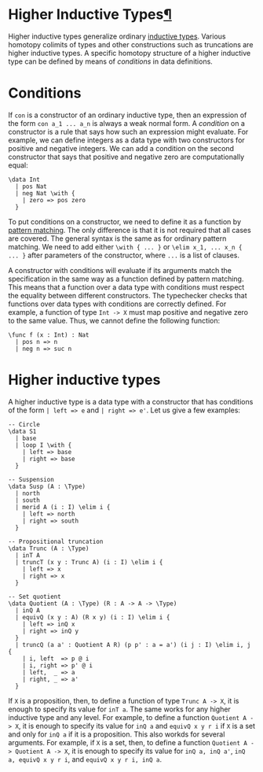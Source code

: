 <h1 id="hits">Higher Inductive Types<a class="headerlink" href="#hits" title="Permanent link">&para;</a></h1>

Higher inductive types generalize ordinary 
[inductive types]((/language-reference/definitions/#data)).
Various homotopy colimits of types and other constructions such as
truncations are higher inductive types. A specific homotopy structure of a higher inductive
type can be defined by means of _conditions_ in data definitions.

# Conditions

If `con` is a constructor of an ordinary inductive type, then an expression of the form
`con a_1 ... a_n` is always
 a weak normal form.
A _condition_ on a constructor is a rule that says how such an expression might evaluate.
For example, we can define integers as a data type with two constructors for positive and negative integers.
We can add a condition on the second constructor that says that positive and negative zero are computationally equal:

```arend
\data Int
  | pos Nat
  | neg Nat \with {
    | zero => pos zero
  }
```

To put conditions on a constructor, we need to define it as a function by [pattern matching](/language-reference/definitions/functions/#pattern-matching).
The only difference is that it is not required that all cases are covered.
The general syntax is the same as for ordinary pattern matching.
We need to add either `\with { ... }` or `\elim x_1, ... x_n { ... }` after parameters of the constructor, where `...` is a list of clauses.

A constructor with conditions will evaluate if its arguments match the specification in the same way as a function defined by pattern matching.
This means that a function over a data type with conditions must respect the equality between different constructors.
The typechecker checks that functions over data types with conditions are correctly defined.
For example, a function of type `Int -> X` must map positive and negative zero to the same value.
Thus, we cannot define the following function:

```arend
\func f (x : Int) : Nat
  | pos n => n
  | neg n => suc n
```

# Higher inductive types

A higher inductive type is a data type with a constructor that has conditions of the form `| left => e` and `| right => e'`.
Let us give a few examples:

```arend
-- Circle
\data S1
  | base
  | loop I \with {
    | left => base
    | right => base
  }

-- Suspension
\data Susp (A : \Type)
  | north
  | south
  | merid A (i : I) \elim i {
    | left => north
    | right => south
  }

-- Propositional truncation
\data Trunc (A : \Type)
  | inT A
  | truncT (x y : Trunc A) (i : I) \elim i {
    | left => x
    | right => x
  }

-- Set quotient
\data Quotient (A : \Type) (R : A -> A -> \Type)
  | inQ A
  | equivQ (x y : A) (R x y) (i : I) \elim i {
    | left => inQ x
    | right => inQ y
  }
  | truncQ (a a' : Quotient A R) (p p' : a = a') (i j : I) \elim i, j {
    | i, left  => p @ i
    | i, right => p' @ i
    | left,  _ => a
    | right, _ => a'
  }
```

If `X` is a proposition, then, to define a function of type `Trunc A -> X`, it is enough to specify its value for `inT a`.
The same works for any higher inductive type and any level.
For example, to define a function `Quotient A -> X`, it is enough to specify its value for `inQ a` and `equivQ x y r i` if `X` is a set and only for `inQ a` if it is a proposition.
This also workds for several arguments.
For example, if `X` is a set, then, to define a function `Quotient A -> Quotient A -> X`, it is enough to specify its value for `inQ a, inQ a'`, `inQ a, equivQ x y r i`, and `equivQ x y r i, inQ a`.
